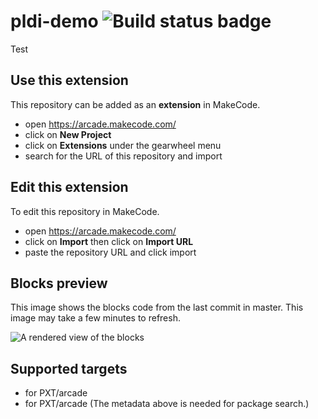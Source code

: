 # pldi-demo ![Build status badge](https://github.com/pelikhan/pldi-demo/workflows/MakeCode/badge.svg)

Test

## Use this extension

This repository can be added as an **extension** in MakeCode.

* open https://arcade.makecode.com/
* click on **New Project**
* click on **Extensions** under the gearwheel menu
* search for the URL of this repository and import

## Edit this extension

To edit this repository in MakeCode.

* open https://arcade.makecode.com/
* click on **Import** then click on **Import URL**
* paste the repository URL and click import

## Blocks preview

This image shows the blocks code from the last commit in master.
This image may take a few minutes to refresh.

![A rendered view of the blocks](https://github.com/pelikhan/pldi-demo/raw/master/.makecode/blocks.png)

## Supported targets

* for PXT/arcade
* for PXT/arcade
(The metadata above is needed for package search.)

